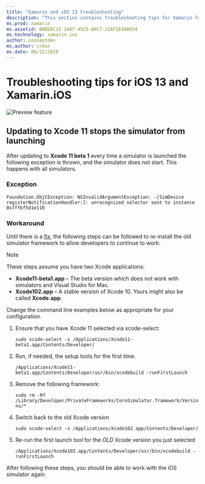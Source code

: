 ```yaml
---
title: "Xamarin and iOS 13 troubleshooting"
description: "This section contains troubleshooting tips for Xamarin functionality related to iOS 13."
ms.prod: xamarin
ms.assetid: 00DE8C33-1407-45C0-A0C7-32AF1E490034
ms.technology: xamarin-ios
author: conceptdev
ms.author: crdun
ms.date: 06/12/2019
---
```

# Troubleshooting tips for iOS 13 and Xamarin.iOS

![Preview feature](~/media/shared/preview.png)

## Updating to Xcode 11 stops the simulator from launching

After updating to **Xcode 11 beta 1** every time a simulator is launched the following exception is thrown, and the simulator does not start. This happens with all simulators.

### Exception

`Foundation.ObjCException: NSInvalidArgumentException: -[SimDevice registerNotificationHandler:]: unrecognized selector sent to instance 0x7ffbf5d1e110`

### Workaround

Until there is a [fix](https://github.com/xamarin/xamarin-macios/issues/6216), the following steps can be followed to re-install the old simulator framework to allow developers to continue to work:

> [!NOTE]
> These steps assume you have two Xcode applications:
> - **Xcode11-beta1.app** – The beta version which does not work with simulators and Visual Studio for Mac.
> - **Xcode102.app** – A stable version of Xcode 10. Yours might also be called **Xcode.app**.
>
> Change the command line examples below as appropriate for your configuration.

1. Ensure that you have Xcode 11 selected via xcode-select:

   `sudo xcode-select -s /Applications/Xcode11-beta1.app/Contents/Developer/`

2. Run, if needed, the setup tools for the first time.

    `/Applications/Xcode11-beta1.app/Contents/Developer/usr/bin/xcodebuild -runFirstLaunch`

3. Remove the following framework:

    `sudo rm -Rf  /Library/Developer/PrivateFrameworks/CoreSimulator.framework/Versions/*`

4. Switch back to the old Xcode version

   `sudo xcode-select -s /Applications/Xcode102.app/Contents/Developer/`

5. Re-run the first launch tool for the _OLD_ Xcode version you just selected

   `/Applications/Xcode102.app/Contents/Developer/usr/bin/xcodebuild -runFirstLaunch`

After following these steps, you should be able to work with the iOS simulator again.